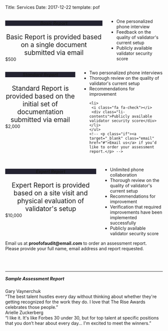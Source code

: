 Title: Services
Date: 2017-12-22
template: pof

<link rel="stylesheet" href="https://cdnjs.cloudflare.com/ajax/libs/font-awesome/4.7.0/css/font-awesome.min.css">
<section id="about">
<div class="container">
	
<!-- <h5>Categories</h5>
<div class="categories">
<div class="category basic">Basic</div>
<div class="category standard">Standard</div>
<div class="category expert">Expert</div>
</div> -->

<div class="row" style="margin-bottom:4rem">
<div class="four columns">
<div class="box">
<h5 style="text-align:center; background-color:#242331">Basic Report</h5>
<div style="text-align:center; font-size: 1.3rem;">
	Basic Report is provided based on a single document submitted via email
</div>
<div class="wrapper">$500</div>
</div>	
	<ul> 
		<li>
		<i class="fa fa-check"></i>
		<div class="li-contents">One personalized phone interview</div>
		</li>
		<li>
		<i class="fa fa-check"></i>
		<div class="li-contents">Feedback on the quality of validator's current setup</div>
		</li>
		<li>
		<i class="fa fa-check"></i>
		<div class="li-contents">Publicly available validator security score</div>
		</li>
	</ul>
	<!-- <p class="if"><a target="_blank" class="email" href="#about">Email us</a> if you’d like to order your assessment report. -->
</div>

<div class="four columns">
	<div class="box">
	<h5 style="text-align:center; background-color:#242331">Standard Report</h5>
		<div style="text-align:center; font-size: 1.3rem;">
		Standard Report is provided based on the initial set of documentation submitted via email
		</div>
		<div class="wrapper">$2,000</div>
		</div>
	<ul>
	<li>
	 <i class="fa fa-check"></i>
	 <div class="li-contents">Two personalized phone interviews</div>
	</li>
	<li>
	 <i class="fa fa-check"></i>
	 <div class="li-contents">Thorough review on the quality of validator's current setup </div>
	</li>
	<li>
	 <i class="fa fa-check"></i>
	 <div class="li-contents">Recommendations for improvement</div>
	</li>
	
	<li>
	 <i class="fa fa-check"></i>
	 <div class="li-contents">Publicly available validator security score</div>
	</li>
	</ul>
	<!-- <p class="if"><a target="_blank" class="email" href="#">Email us</a> if you’d like to order your assessment report.</p> -->
</div>

<div class="four columns">
	<div class="box">
<h5 style="text-align:center; background-color:#242331">Expert Report</h5>
	<div style="text-align:center; font-size: 1.3rem;">
	Expert Report is provided based on a site visit and physical evaluation of validator's setup
	</div>
	<div class="wrapper">$10,000</div>
	</div>
<ul>
	<li>
	<i class="fa fa-check"></i>
	<div class="li-contents">Unlimited phone collaboration</div>
	</li>
	<li>
	<i class="fa fa-check"></i>
	<div class="li-contents">Thorough review on the quality of validator's current setup</div>
	</li>
	<li>
	<i class="fa fa-check"></i>
	<div class="li-contents">Recommendations for improvement</div>
	</li>
	<li>
	<i class="fa fa-check"></i>
	<div class="li-contents">Verification that required improvements have been implemented successfully </div>
	</li>
	<li>
	<i class="fa fa-check"></i>
	<div class="li-contents">Publicly available validator security score</div>
	</li>
</div>

<div id="order">Email us at <span class="email"><b>proofofaudit@email.com</b></span> to order an assessment report. <br>Please provide your full name, email address and report requested.</div>
</div>

<hr>

<h5 style="margin-top:0;">Sample Assessment Report</h5>
<div class="testimonial-name">Gary Vaynerchuk</div>
<div class="testimonial">“The best talent hustles every day without thinking about whether they're getting recognized for the work they do. I love that The Rise Awards celebrates those people.”</div>
<div class="testimonial-name">Arielle Zuckerberg</div>
<div class="testimonial">“I like it. It's like Forbes 30 under 30, but for top talent at specific positions that you don’t hear about every day... I'm excited to meet the winners.”</div><br>

</div>
</div> 
</section>
<div class="sep"></div>



